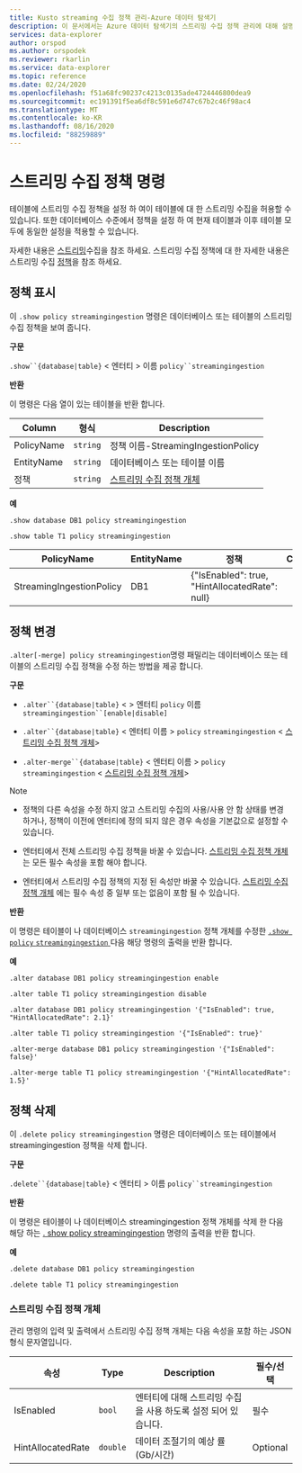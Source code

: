 ```yaml
---
title: Kusto streaming 수집 정책 관리-Azure 데이터 탐색기
description: 이 문서에서는 Azure 데이터 탐색기의 스트리밍 수집 정책 관리에 대해 설명 합니다.
services: data-explorer
author: orspod
ms.author: orspodek
ms.reviewer: rkarlin
ms.service: data-explorer
ms.topic: reference
ms.date: 02/24/2020
ms.openlocfilehash: f51a68fc90237c4213c0135ade4724446800dea9
ms.sourcegitcommit: ec191391f5ea6df8c591e6d747c67b2c46f98ac4
ms.translationtype: MT
ms.contentlocale: ko-KR
ms.lasthandoff: 08/16/2020
ms.locfileid: "88259889"
---
```

# <a name="streaming-ingestion-policy-command"></a>스트리밍 수집 정책 명령

테이블에 스트리밍 수집 정책을 설정 하 여이 테이블에 대 한 스트리밍 수집을 허용할 수 있습니다. 또한 데이터베이스 수준에서 정책을 설정 하 여 현재 테이블과 이후 테이블 모두에 동일한 설정을 적용할 수 있습니다.

자세한 내용은 [스트리밍](../../ingest-data-streaming.md)수집을 참조 하세요. 스트리밍 수집 정책에 대 한 자세한 내용은 스트리밍 수집 [정책](streamingingestionpolicy.md)을 참조 하세요.

## <a name="display-the-policy"></a>정책 표시

이 `.show policy streamingingestion` 명령은 데이터베이스 또는 테이블의 스트리밍 수집 정책을 보여 줍니다.
 
**구문**

`.show``{database|table}` &lt; 엔터티 &gt; 이름 `policy``streamingingestion`

**반환**

이 명령은 다음 열이 있는 테이블을 반환 합니다.

|Column    |형식    |Description
|---|---|---
|PolicyName|`string`|정책 이름-StreamingIngestionPolicy
|EntityName|`string`|데이터베이스 또는 테이블 이름
|정책    |`string`|[스트리밍 수집 정책 개체](#streaming-ingestion-policy-object)

**예**

```kusto
.show database DB1 policy streamingingestion

.show table T1 policy streamingingestion
```

|PolicyName|EntityName|정책|ChildEntities|EntityType|
|---|---|---|---|---|
|StreamingIngestionPolicy|DB1|{"IsEnabled": true, "HintAllocatedRate": null}

## <a name="change-the-policy"></a>정책 변경

`.alter[-merge] policy streamingingestion`명령 패밀리는 데이터베이스 또는 테이블의 스트리밍 수집 정책을 수정 하는 방법을 제공 합니다.

**구문**

* `.alter``{database|table}` &lt; &gt; 엔터티 `policy` 이름 `streamingingestion``[enable|disable]`

* `.alter``{database|table}` &lt; 엔터티 이름 &gt; `policy` `streamingingestion` &lt; [스트리밍 수집 정책 개체](#streaming-ingestion-policy-object)&gt;

* `.alter-merge``{database|table}` &lt; 엔터티 이름 &gt; `policy` `streamingingestion` &lt; [스트리밍 수집 정책 개체](#streaming-ingestion-policy-object)&gt;

> [!Note]
>
> * 정책의 다른 속성을 수정 하지 않고 스트리밍 수집의 사용/사용 안 함 상태를 변경 하거나, 정책이 이전에 엔터티에 정의 되지 않은 경우 속성을 기본값으로 설정할 수 있습니다.
>
> * 엔터티에서 전체 스트리밍 수집 정책을 바꿀 수 있습니다. [스트리밍 수집 정책 개체](#streaming-ingestion-policy-object) 는 모든 필수 속성을 포함 해야 합니다.
>
> * 엔터티에서 스트리밍 수집 정책의 지정 된 속성만 바꿀 수 있습니다. [스트리밍 수집 정책 개체](#streaming-ingestion-policy-object) 에는 필수 속성 중 일부 또는 없음이 포함 될 수 있습니다.

**반환**

이 명령은 테이블이 나 데이터베이스 `streamingingestion` 정책 개체를 수정한 [ `.show policy` `streamingingestion` ](#display-the-policy) 다음 해당 명령의 출력을 반환 합니다.

**예**

```kusto
.alter database DB1 policy streamingingestion enable

.alter table T1 policy streamingingestion disable

.alter database DB1 policy streamingingestion '{"IsEnabled": true, "HintAllocatedRate": 2.1}'

.alter table T1 policy streamingingestion '{"IsEnabled": true}'

.alter-merge database DB1 policy streamingingestion '{"IsEnabled": false}'

.alter-merge table T1 policy streamingingestion '{"HintAllocatedRate": 1.5}'
```

## <a name="delete-the-policy"></a>정책 삭제

이 `.delete policy streamingingestion` 명령은 데이터베이스 또는 테이블에서 streamingingestion 정책을 삭제 합니다.

**구문**

`.delete``{database|table}` &lt; 엔터티 &gt; 이름 `policy``streamingingestion`

**반환**

이 명령은 테이블이 나 데이터베이스 streamingingestion 정책 개체를 삭제 한 다음 해당 하는 [. show policy streamingingestion](#display-the-policy) 명령의 출력을 반환 합니다.

**예**

```kusto
.delete database DB1 policy streamingingestion

.delete table T1 policy streamingingestion
```

### <a name="streaming-ingestion-policy-object"></a>스트리밍 수집 정책 개체

관리 명령의 입력 및 출력에서 스트리밍 수집 정책 개체는 다음 속성을 포함 하는 JSON 형식 문자열입니다.

|속성|Type|Description|필수/선택
|---|---|---|---
|IsEnabled|`bool`|엔터티에 대해 스트리밍 수집을 사용 하도록 설정 되어 있습니다.| 필수
|HintAllocatedRate|`double`|데이터 조절기의 예상 률 (Gb/시간)|Optional
